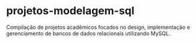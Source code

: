 # projetos-modelagem-sql
Compilação de projetos acadêmicos focados no design, implementação e gerenciamento de bancos de dados relacionais utilizando MySQL.
